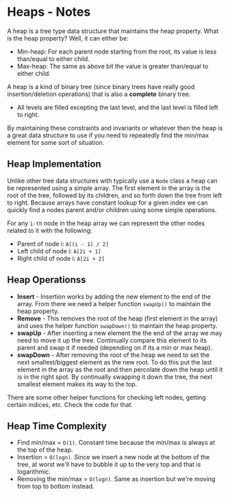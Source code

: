# Heaps - Notes

A heap is a tree type data structure that maintains the heap property. What is the heap property? Well, it can either be:

* Min-heap: For each parent node starting from the root, its value is less than/equal to either child.
* Max-heap: The same as above bit the value is greater than/equal to either child.

A heap is a kind of binary tree (since binary trees have really good insertion/deletion operations) that is also a **complete** binary tree.

* All levels are filled excepting the last level, and the last level is filled left to right.

By maintaining these constraints and invariants or whatever then the heap is a great data structure to use if you need to repeatedly find the min/max element for some sort of situation.

## Heap Implementation

Unlike other tree data structures with typically use a `Node` class a heap can be represented using a simple array. The first element in the array is the root of the tree, followed by its children, and so forth down the tree from left to right. Because arrays have constant lookup for a given index we can quickly find a nodes parent and/or children using some simple operations.

For any `i-th` node in the heap array we can represent the other nodes related to it with the following:

* Parent of node i: `A[(i - 1) / 2]`
* Left child of node i: `A[2i + 1]`
* Right child of node i: `A[2i + 2]`

## Heap Operationss

* **Insert** - Insertion works by adding the new element to the end of the array. From there we need a helper function `swapUp()` to maintain the heap property.
* **Remove** - This removes the root of the heap (first element in the array) and uses the helper function `swapDown()` to maintain the heap property.
* **swapUp** - After inserting a new element the the end of the array we may need to move it up the tree. Continually compare this element to its parent and swap it if needed (depending on if its a min or max heap).
* **swapDown** - After removing the root of the heap we need to set the next smallest/biggest element as the new root. To do this put the last element in the array as the root and then percolate down the heap until it is in the right spot. By continually swapping it down the tree, the next smallest element makes its way to the top.

There are some other helper functions for checking left nodes, getting certain indices, etc. Check the code for that.

## Heap Time Complexity

* Find min/max = `O(1)`. Constant time because the min/max is always at the top of the heap.
* Insertion = `O(logn)`. Since we insert a new node at the bottom of the tree, at worst we'll have to bubble it up to the very top and that is logarithmic.
* Removing the min/max = `O(logn)`. Same as insertion but we're moving from top to bottom instead.